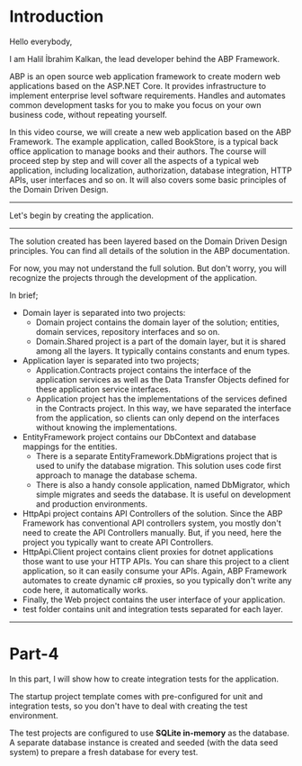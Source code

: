 # Introduction

Hello everybody,

I am Halil İbrahim Kalkan, the lead developer behind the ABP Framework.

ABP is an open source web application framework to create modern web applications based on the ASP.NET Core. It provides infrastructure to implement enterprise level software requirements. Handles and automates common development tasks for you to make you focus on your own business code, without repeating yourself.

In this video course, we will create a new web application based on the ABP Framework. The example application, called BookStore, is a typical back office application to manage books and their authors. The course will proceed step by step and will cover all the aspects of a typical web application, including localization, authorization, database integration, HTTP APIs, user interfaces and so on. It will also covers some basic principles of the Domain Driven Design.

---------------------------------------

Let's begin by creating the application.

-------------

The solution created has been layered based on the Domain Driven Design principles. You can find all details of the solution in the ABP documentation.

For now, you may not understand the full solution. But don't worry, you will recognize the projects through the development of the application.

In brief;

* Domain layer is separated into two projects:
  * Domain project contains the domain layer of the solution; entities, domain services, repository interfaces and so on.
  * Domain.Shared project is a part of the domain layer, but it is shared among all the layers. It typically contains constants and enum types.
* Application layer is separated into two projects;
  * Application.Contracts project contains the interface of the application services as well as the Data Transfer Objects defined for these application service interfaces.
  * Application project has the implementations of the services defined in the Contracts project. In this way, we have separated the interface from the application, so clients can only depend on the interfaces without knowing the implementations.
* EntityFramework project contains our DbContext and database mappings for the entities.
  * There is a separate EntityFramework.DbMigrations project that is used to unify the database migration. This solution uses code first approach to manage the database schema.
  * There is also a handy console application, named DbMigrator, which simple migrates and seeds the database. It is useful on development and production environments.
* HttpApi project contains API Controllers of the solution. Since the ABP Framework has conventional API controllers system, you mostly don't need to create the API Controllers manually. But, if you need, here the project you typically want to create API Controllers.
* HttpApi.Client project contains client proxies for dotnet applications those want to use your HTTP APIs. You can share this project to a client application, so it can easily consume your APIs. Again, ABP Framework automates to create dynamic c# proxies, so you typically don't write any code here, it automatically works.
* Finally, the Web project contains the user interface of your application.
* test folder contains unit and integration tests separated for each layer.

-----------

# Part-4

In this part, I will show how to create integration tests for the application.

The startup project template comes with pre-configured for unit and integration tests, so you don't have to deal with creating the test environment.

The test projects are configured to use **SQLite in-memory** as the database. A separate database instance is created and seeded (with the data seed system) to prepare a fresh database for every test.